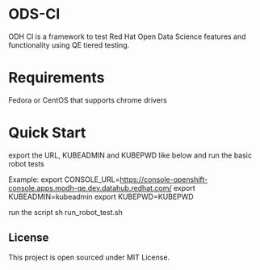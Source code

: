 # ODS-CI

ODH CI is a framework to test Red Hat Open Data Science features and functionality 
using QE tiered testing.

# Requirements
  Fedora or CentOS that supports chrome drivers

# Quick Start
  export the URL, KUBEADMIN and KUBEPWD like below and run the basic robot tests

  Example:
  export CONSOLE_URL=https://console-openshift-console.apps.modh-qe.dev.datahub.redhat.com/
  export KUBEADMIN=kubeadmin
  export KUBEPWD=KUBEPWD

  run the script
  sh run_robot_test.sh



## License

This project is open sourced under MIT License.
